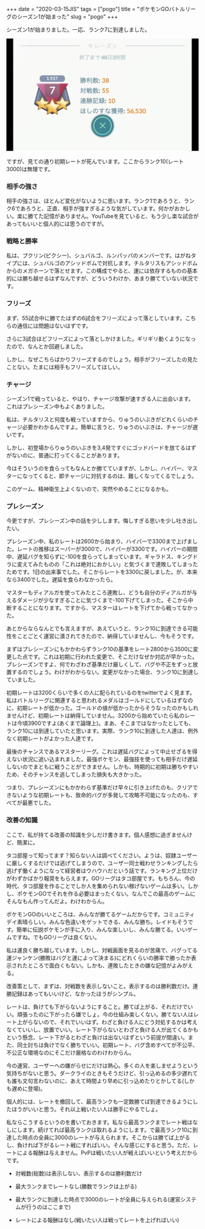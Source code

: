 +++
date = "2020-03-15JIS"
tags = ["pogo"]
title = "ポケモンGOバトルリーグのシーズン1が始まった"
slug = "pogo"
+++

シーズン1が始まりました。一応、ランク7に到達しました。

![](https://github.com/syui/mstdn.page/raw/master/img/mastodon/media_attachments/files/000/000/128/small/ef460b556a8cbc6b.jpg)

ですが、見ての通り初期レートが死んでいます。ここからランク10(レート3000)は無理です。

### 相手の強さ

相手の強さは、ほとんど変化がないように思います。ランク1であろうと、ランク6であろうと、正直、相手が強すぎるような気がしています。何かがおかしい。楽に勝てた記憶がありません。YouTubeを見ていると、もう少し楽な試合があってもいいと個人的には思うのですが。

### 戦略と勝率

私は、プクリン(ピクシー)、シュバルゴ、ルンパッパのメンバーです。はがねタイプには、シュバルゴのアシッドボムで対抗します。チルタリスもアシッドボムからのメガホーンで落とせます。この構成でやると、運には依存するものの基本的には勝ち越せるはずなんですが、どういうわけか、あまり勝てていない状況です。

### フリーズ

まず、55試合中に勝てたはずの6試合をフリーズによって落としています。こちらの通信には問題はないはずです。

さらに3試合ほどフリーズによって落としかけました。ギリギリ動くようになったので、なんとか回避しました。

しかし、なぜこちらばかりフリーズするのでしょう。相手がフリーズしたの見たことない。たまには相手もフリーズしてほしい。

### チャージ

シーズン1で戦っていると、やはり、チャージ攻撃が速すぎる人に出会います。これはプレシーズン中もよくありました。

私は、チルタリスと何度も戦っていますから、りゅうのいぶきがどれくらいのチャージ必要かわかるんですよ。簡単に言うと、りゅうのいぶきは、チャージが遅いです。

しかし、初登場からりゅうのいぶきを3,4発ですぐにゴッドバードを放てるはずがないのに、普通に打ってくることがあります。

今はそういうのを食らってもなんとか勝てていますが、しかし、ハイパー、マスターになってくると、即チャージに対抗するのは、難しくなってくるでしょう。

このゲーム、精神衛生上よくないので、突然やめることになるかも。

### プレシーズン

今更ですが、プレシーズン中の話を少しします。悔しすぎる思いを少し吐き出したい。

プレシーズン中、私のレートは2600から始まり、ハイパーで3300まで上げました。レートの推移はスーパーが3000で、ハイパーが3300です。ハイパーの期間中、遅延バグを知らずに-100を食らってしまっています。ギャラドス、キングドラに変えてみたものの「これは絶対におかしい」と気づくまで連敗してしまったためです。1日の出来事でした。そこからレートを3300に戻しました。が、本来なら3400でした。遅延を食らわなかったら。

マスターもディアルガを使ってみたところ連敗し、どうも自分のディアルガが与えるダメージが少なすぎることに気づくまで-100下げてしまった。そこから中断することになります。ですから、マスターはレートを下げてから戦ってなかった。

あとからならなんとでも言えますが、あえていうと、ランク10に到達できる可能性をことごとく運営に潰されてきたので、納得していませんし、今もそうです。

まずはプレシーズンにもかかわらずランク10の基準をレート2800から3500に変更した点です。これは初期に行われた変更で、そこだけなぜか対応が早かった。プレシーズンですよ、何でわざわざ基準だけ厳しくして、バグや不正をずっと放置するのでしょう。わけがわからない。変更がなかった場合、ランク10に到達していました。

初期レートは3200くらいで多くの人に配られているのをtwitterでよく見ます。私はバトルリーグに関連すると思われるメダルはゴールドにしているはずなのに、初期レートが低かった。ゴールドの値が低かったからそうなったのかもしれませんけど、初期レートは納得していません。3200から始めていたら私のレートは今頃3900ですよ(あくまで論理上)。まあ、そこまではなかったとしても、ランク10には到達していたと思います。実際、ランク10に到達した人達は、例外なく初期レートがよかった人達です。

最後のチャンスであるマスターリーグ。これは遅延バグによって中止せざるを得えない状況に追い込まれました。最強ポケモン、最強技を使っても相手だけ遅延しないのでまともに戦うことができません。しかも、時期的に初期は勝ちやすいため、そのチャンスを逃してしまった損失も大きかった。

つまり、プレシーズンにもかかわらず基準だけ早々に引き上げたのも、クリアできないような初期レートも、致命的バグが多発して攻略不可能になったのも、すべてが最悪でした。

### 改善の知識

ここで、私が持てる改善の知識を少しだけ書きます。個人感想に過ぎませんけど、簡潔に。

タコ部屋って知ってます？知らない人は調べてください。ようは、奴隷ユーザーに厳しくするだけでは逃げてしまうので、ユーザー同士戦わせランキングしたら逃げず働くようになって経営者はウハウハだという話です。ランキング上位だけがわずかばかり報奨をもらえます。GOリーグはタコ部屋です。もちろん、今の時代、タコ部屋を作ることでしか人を集められない稼げないゲームは多い。しかし、ポケモンGOでそれを作る必要はまったくない。なんでこの最高のゲームにそんなもん作ってんだよ。わけわからん。

ポケモンGOのいいところは、みんなが勝てるゲームだからです。コミュニティデイ素晴らしい。みんな色違いをゲットできる、みんな勝ち。レイドもそうです。簡単に伝説ポケモンが手に入り、みんな楽しいし、みんな勝てる。いいゲームですね。でもGOリーグは良くない。

私は運良く勝ち越しています。しかし、対戦画面を見るのが苦痛で、バグってる運ジャンケン(勝敗はバグと運によって決まる)にどれくらいの勝率で勝ったか表示されたところで面白くもない。しかも、連敗したときの嫌な記憶がよみがえる。

改善策として、まずは、対戦数を表示しないこと。表示するのは勝利数だけ。連勝記録はあってもいいけど、なかったほうがシンプル。

レートは、負けても下がらないようにすること。勝てば上がる、それだけでいい。頑張ったのに下がったら嫌でしょ。今の仕組み楽しくない。勝てない人はレート上がらないので、それでいいはず。わざと負ける人にどう対処するかは考えなくていいし、放置でいい。レート下がらないとわざと負ける人が出てくるかもという懸念、レート下がるとわざと負けは出ないはずという前提が間違い。また、同士討ちは負けでなく勝ちでいい。初期レート、バグ含めすべてが不公平、不公正な環境なのにそこだけ厳格なのわけわからん。

今の運営、ユーザーへの嫌がらせにだけは熱心。多くの人を楽しませようという気持ちがないと思う。ダークライのときもそうだけど、引っ込めるの多少遅れても誰も文句言わないのに、あえて時間より早めに引っ込めたりとかしてる(しかも遅めに登場)。

個人的には、レートを撤回して、最高ランクも一定数勝てば到達できるようにしたほうがいいと思う。それ以上戦いたい人は勝手にやるでしょ。

私ならこうするというのを書いておきます。私なら最高ランクまでレート戦はなしにします。続けてれば最高ランクは取れるようにします。で最高ランク10に到達した時点の全員に3000のレートが与えられます。そこからは勝てば上がるし、負ければ下がるレート戦にすればいい。そんな感じにすると思う。ただ、レートによる報酬は与えません。PvPは戦いたい人が戦えばいいという考えだからです。

- 対戦数(総数)は表示しない、表示するのは勝利数だけ

- 最大ランクまでレートなし(勝数でランクは上がる)

- 最大ランクに到達した時点で3000のレートが全員に与えられる(運営システムが行うのはここまで)

- レートによる報酬はなし(戦いたい人は戦ってレートを上げればいい)

